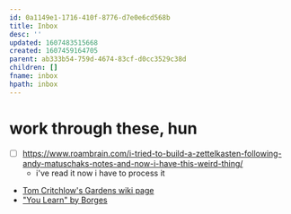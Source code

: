 ```yaml
---
id: 0a1149e1-1716-410f-8776-d7e0e6cd568b
title: Inbox
desc: ''
updated: 1607483515668
created: 1607459164705
parent: ab333b54-759d-4674-83cf-d0cc3529c38d
children: []
fname: inbox
hpath: inbox
---
```

# work through these, hun

- [ ] <https://www.roambrain.com/i-tried-to-build-a-zettelkasten-following-andy-matuschaks-notes-and-now-i-have-this-weird-thing/>
  - i've read it now i have to process it
- [Tom Critchlow's Gardens wiki page](https://tomcritchlow.com/wiki/wikis/)
- ["You Learn" by Borges](https://hellopoetry.com/poem/670010/you-learn-by-jorge-luis-borges/)

